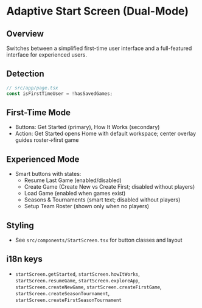 # Adaptive Start Screen (Dual-Mode)

## Overview
Switches between a simplified first-time user interface and a full-featured interface for experienced users.

## Detection
```typescript
// src/app/page.tsx
const isFirstTimeUser = !hasSavedGames;
```

## First-Time Mode
- Buttons: Get Started (primary), How It Works (secondary)
- Action: Get Started opens Home with default workspace; center overlay guides roster→first game

## Experienced Mode
- Smart buttons with states:
  - Resume Last Game (enabled/disabled)
  - Create Game (Create New vs Create First; disabled without players)
  - Load Game (enabled when games exist)
  - Seasons & Tournaments (smart text; disabled without players)
  - Setup Team Roster (shown only when no players)

## Styling
- See `src/components/StartScreen.tsx` for button classes and layout

## i18n keys
- `startScreen.getStarted`, `startScreen.howItWorks`, `startScreen.resumeGame`, `startScreen.exploreApp`, `startScreen.createNewGame`, `startScreen.createFirstGame`, `startScreen.createSeasonTournament`, `startScreen.createFirstSeasonTournament`
